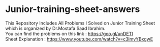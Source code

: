 # Junior-training-sheet-answers

This Repository Includes All Problems I Solved on Junior Training Sheet which is organized by Dr.Mostafa Saad Ibrahim.<br>
You can find the problems on this link : https://goo.gl/unDETI <br>
Sheet Explanation : https://www.youtube.com/watch?v=c3lmvYBxgwE
